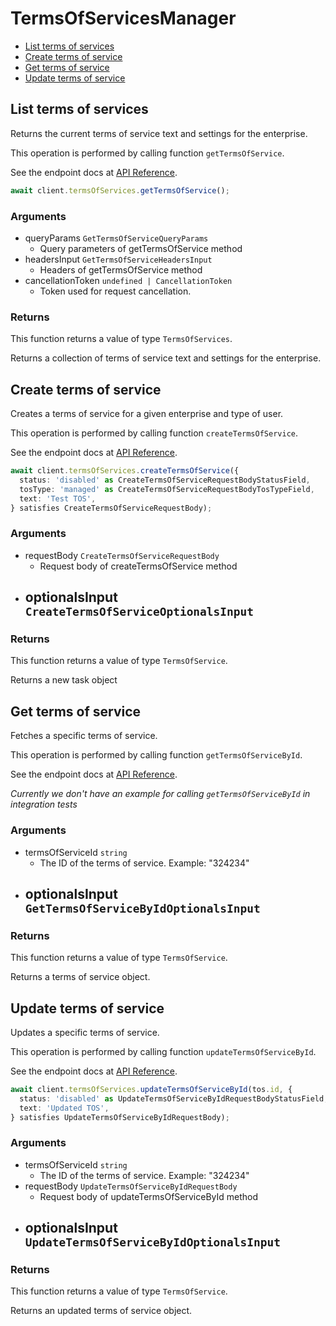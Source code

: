 # TermsOfServicesManager

- [List terms of services](#list-terms-of-services)
- [Create terms of service](#create-terms-of-service)
- [Get terms of service](#get-terms-of-service)
- [Update terms of service](#update-terms-of-service)

## List terms of services

Returns the current terms of service text and settings
for the enterprise.

This operation is performed by calling function `getTermsOfService`.

See the endpoint docs at
[API Reference](https://developer.box.com/reference/get-terms-of-services/).

<!-- sample get_terms_of_services -->

```ts
await client.termsOfServices.getTermsOfService();
```

### Arguments

- queryParams `GetTermsOfServiceQueryParams`
  - Query parameters of getTermsOfService method
- headersInput `GetTermsOfServiceHeadersInput`
  - Headers of getTermsOfService method
- cancellationToken `undefined | CancellationToken`
  - Token used for request cancellation.

### Returns

This function returns a value of type `TermsOfServices`.

Returns a collection of terms of service text and settings for the
enterprise.

## Create terms of service

Creates a terms of service for a given enterprise
and type of user.

This operation is performed by calling function `createTermsOfService`.

See the endpoint docs at
[API Reference](https://developer.box.com/reference/post-terms-of-services/).

<!-- sample post_terms_of_services -->

```ts
await client.termsOfServices.createTermsOfService({
  status: 'disabled' as CreateTermsOfServiceRequestBodyStatusField,
  tosType: 'managed' as CreateTermsOfServiceRequestBodyTosTypeField,
  text: 'Test TOS',
} satisfies CreateTermsOfServiceRequestBody);
```

### Arguments

- requestBody `CreateTermsOfServiceRequestBody`
  - Request body of createTermsOfService method
- optionalsInput `CreateTermsOfServiceOptionalsInput`
  -

### Returns

This function returns a value of type `TermsOfService`.

Returns a new task object

## Get terms of service

Fetches a specific terms of service.

This operation is performed by calling function `getTermsOfServiceById`.

See the endpoint docs at
[API Reference](https://developer.box.com/reference/get-terms-of-services-id/).

_Currently we don't have an example for calling `getTermsOfServiceById` in integration tests_

### Arguments

- termsOfServiceId `string`
  - The ID of the terms of service. Example: "324234"
- optionalsInput `GetTermsOfServiceByIdOptionalsInput`
  -

### Returns

This function returns a value of type `TermsOfService`.

Returns a terms of service object.

## Update terms of service

Updates a specific terms of service.

This operation is performed by calling function `updateTermsOfServiceById`.

See the endpoint docs at
[API Reference](https://developer.box.com/reference/put-terms-of-services-id/).

<!-- sample put_terms_of_services_id -->

```ts
await client.termsOfServices.updateTermsOfServiceById(tos.id, {
  status: 'disabled' as UpdateTermsOfServiceByIdRequestBodyStatusField,
  text: 'Updated TOS',
} satisfies UpdateTermsOfServiceByIdRequestBody);
```

### Arguments

- termsOfServiceId `string`
  - The ID of the terms of service. Example: "324234"
- requestBody `UpdateTermsOfServiceByIdRequestBody`
  - Request body of updateTermsOfServiceById method
- optionalsInput `UpdateTermsOfServiceByIdOptionalsInput`
  -

### Returns

This function returns a value of type `TermsOfService`.

Returns an updated terms of service object.

